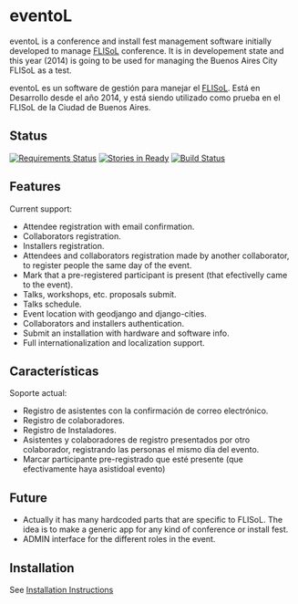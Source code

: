 eventoL
=========
eventoL is a conference and install fest management software initially developed to manage [FLISoL][1] conference.
It is in developement state and this year (2014) is going to be used for managing the Buenos Aires City FLISoL as a test.

eventoL es un software de gestión para manejar el [FLISoL][1]. Está en Desarrollo desde el año 2014, y está siendo utilizado como prueba en el FLISoL de la Ciudad de Buenos Aires.

Status
-------

[![Requirements Status](https://requires.io/github/reyiyo/eventoL/requirements.svg?branch=master)](https://requires.io/github/reyiyo/eventoL/requirements/?branch=master)
[![Stories in Ready](https://badge.waffle.io/GNUtn/eventoL.svg?label=ready&title=Ready)](http://waffle.io/GNUtn/eventoL)
[![Build Status](https://travis-ci.org/xombra/block.svg)](https://travis-ci.org/xombra/block)

Features
--------------
Current support:
- Attendee registration with email confirmation.
- Collaborators registration.
- Installers registration.
- Attendees and collaborators registration made by another collaborator, to register people the same day of the event.
- Mark that a pre-registered participant is present (that efectivelly came to the event).
- Talks, workshops, etc. proposals submit.
- Talks schedule.
- Event location with geodjango and django-cities.
- Collaborators and installers authentication.
- Submit an installation with hardware and software info.
- Full internationalization and localization support.
 

Características
--------------
Soporte actual:
- Registro de asistentes con la confirmación de correo electrónico.
- Registro de colaboradores.
- Registro de Instaladores.
- Asistentes y colaboradores de registro presentados por otro colaborador, registrando las personas el mismo día del evento.
- Marcar participante pre-registrado que esté presente (que efectivamente haya asistidoal evento)


Future
-------
- Actually it has many hardcoded parts that are specific to FLISoL. The idea is to make a generic app for any kind of conference or install fest.
- ADMIN interface for the different roles in the event.


Installation
--------------
See [Installation Instructions](https://github.com/reyiyo/eventoL/wiki/Installation)


  [1]: http://flisol.info/
